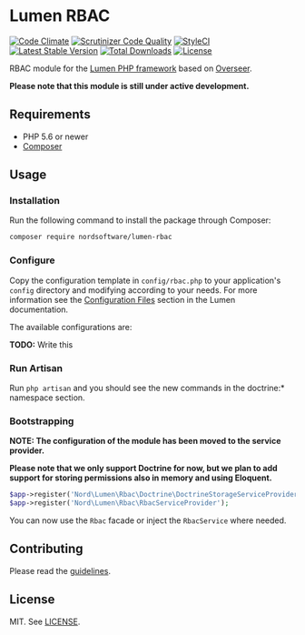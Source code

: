# Lumen RBAC

[![Code Climate](https://codeclimate.com/github/nordsoftware/lumen-rbac/badges/gpa.svg)](https://codeclimate.com/github/nordsoftware/lumen-rbac)
[![Scrutinizer Code Quality](https://scrutinizer-ci.com/g/nordsoftware/lumen-rbac/badges/quality-score.png?b=master)](https://scrutinizer-ci.com/g/nordsoftware/lumen-rbac/?branch=master)
[![StyleCI](https://styleci.io/repos/37718430/shield?style=flat)](https://styleci.io/repos/37718430)
[![Latest Stable Version](https://poser.pugx.org/nordsoftware/lumen-rbac/version)](https://packagist.org/packages/nordsoftware/lumen-rbac)
[![Total Downloads](https://poser.pugx.org/nordsoftware/lumen-rbac/downloads)](https://packagist.org/packages/nordsoftware/lumen-rbac)
[![License](https://img.shields.io/badge/license-MIT-blue.svg)](LICENSE)

RBAC module for the [Lumen PHP framework](http://lumen.laravel.com/) based on [Overseer](http://github.com/crisu83/overseer/).

**Please note that this module is still under active development.**

## Requirements

- PHP 5.6 or newer
- [Composer](http://getcomposer.org)

## Usage

### Installation

Run the following command to install the package through Composer:

```sh
composer require nordsoftware/lumen-rbac
```

### Configure

Copy the configuration template in `config/rbac.php` to your application's `config` directory and modifying according to your needs. For more information see the [Configuration Files](http://lumen.laravel.com/docs/configuration#configuration-files) section in the Lumen documentation.

The available configurations are:

**TODO:** Write this

### Run Artisan

Run ```php artisan``` and you should see the new commands in the doctrine:* namespace section.

### Bootstrapping

**NOTE: The configuration of the module has been moved to the service provider.**

**Please note that we only support Doctrine for now, but we plan to add support for storing permissions also in memory and using Eloquent.**

```php
$app->register('Nord\Lumen\Rbac\Doctrine\DoctrineStorageServiceProvider');
$app->register('Nord\Lumen\Rbac\RbacServiceProvider');
```

You can now use the ```Rbac``` facade or inject the ```RbacService``` where needed.

## Contributing

Please read the [guidelines](.github/CONTRIBUTING.md).

## License

MIT. See [LICENSE](LICENSE).

